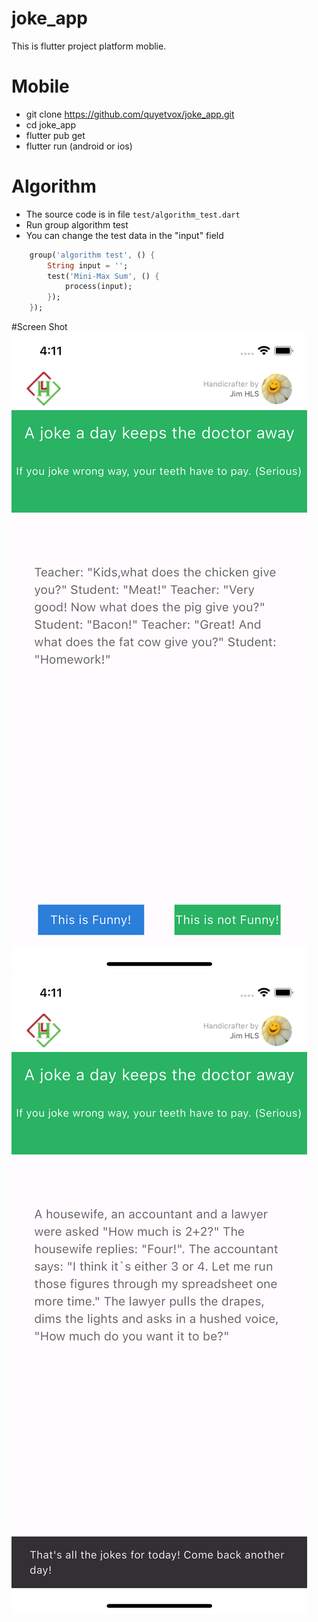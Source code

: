 # joke_app

This is flutter project platform moblie.

# Mobile
- git clone https://github.com/quyetvox/joke_app.git
- cd joke_app
- flutter pub get
- flutter run (android or ios)

# Algorithm
- The source code is in file `test/algorithm_test.dart`
- Run group algorithm test
- You can change the test data in the "input" field
```dart
    group('algorithm test', () {
        String input = '';
        test('Mini-Max Sum', () {
            process(input);
        });
    });
```

#Screen Shot
<img src="https://raw.githubusercontent.com/quyetvox/joke_app/main/screen_shot/pic_1.png" />
<img src="https://raw.githubusercontent.com/quyetvox/joke_app/main/screen_shot/pic_2.png" />
